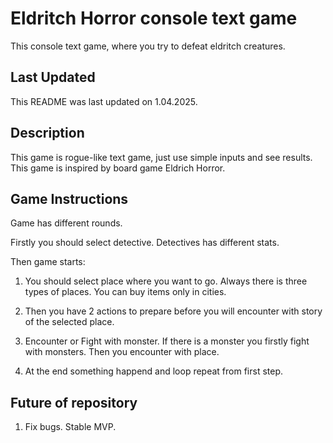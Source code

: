 # Eldritch Horror console text game
This console text game, where you try to defeat eldritch creatures.

## Last Updated
This README was last updated on 1.04.2025.

## Description
This game is rogue-like text game, just use simple inputs and see results. This game is inspired by board game Eldrich Horror.

## Game Instructions

Game has different rounds.

Firstly you should select detective. Detectives has different stats.

Then game starts:

1. You should select place where you want to go. Always there is three types of places. You can buy items only in cities.

2. Then you have 2 actions to prepare before you will encounter with story of the selected place.

3. Encounter or Fight with monster. If there is a monster you firstly fight with monsters. Then you encounter with place.

4. At the end something happend and loop repeat from first step.

## Future of repository

1. Fix bugs. Stable MVP.



